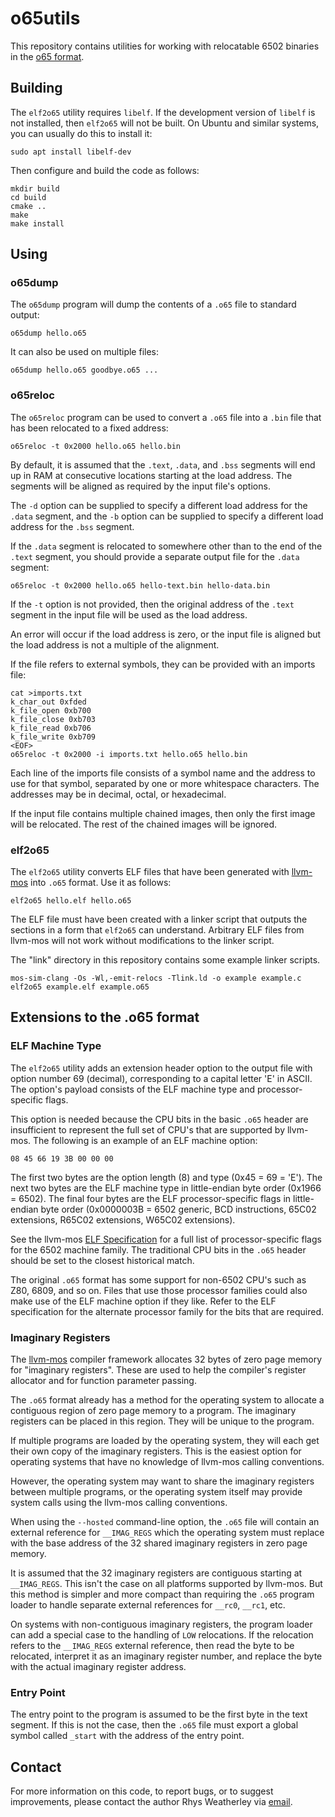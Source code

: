 o65utils
========

This repository contains utilities for working with relocatable 6502
binaries in the [o65 format](http://www.6502.org/users/andre/o65/).

Building
--------

The `elf2o65` utility requires `libelf`.  If the development version
of `libelf` is not installed, then `elf2o65` will not be built.
On Ubuntu and similar systems, you can usually do this to install it:

    sudo apt install libelf-dev

Then configure and build the code as follows:

    mkdir build
    cd build
    cmake ..
    make
    make install

Using
-----

### o65dump

The `o65dump` program will dump the contents of a `.o65` file to
standard output:

    o65dump hello.o65

It can also be used on multiple files:

    o65dump hello.o65 goodbye.o65 ...

### o65reloc

The `o65reloc` program can be used to convert a `.o65` file into a
`.bin` file that has been relocated to a fixed address:

    o65reloc -t 0x2000 hello.o65 hello.bin

By default, it is assumed that the `.text`, `.data`, and `.bss` segments
will end up in RAM at consecutive locations starting at the load address.
The segments will be aligned as required by the input file's options.

The `-d` option can be supplied to specify a different load address
for the `.data` segment, and the `-b` option can be supplied to
specify a different load address for the `.bss` segment.

If the `.data` segment is relocated to somewhere other than to the
end of the `.text` segment, you should provide a separate output file
for the `.data` segment:

    o65reloc -t 0x2000 hello.o65 hello-text.bin hello-data.bin

If the `-t` option is not provided, then the original address of
the `.text` segment in the input file will be used as the load address.

An error will occur if the load address is zero, or the input
file is aligned but the load address is not a multiple of the alignment.

If the file refers to external symbols, they can be provided with an
imports file:

    cat >imports.txt
    k_char_out 0xfded
    k_file_open 0xb700
    k_file_close 0xb703
    k_file_read 0xb706
    k_file_write 0xb709
    <EOF>
    o65reloc -t 0x2000 -i imports.txt hello.o65 hello.bin

Each line of the imports file consists of a symbol name and the
address to use for that symbol, separated by one or more whitespace
characters.  The addresses may be in decimal, octal, or hexadecimal.

If the input file contains multiple chained images, then only the first
image will be relocated.  The rest of the chained images will be ignored.

### elf2o65

The `elf2o65` utility converts ELF files that have been generated with
[llvm-mos](https://llvm-mos.org/) into `.o65` format.  Use it as follows:

    elf2o65 hello.elf hello.o65

The ELF file must have been created with a linker script that outputs the
sections in a form that `elf2o65` can understand.  Arbitrary ELF files
from llvm-mos will not work without modifications to the linker script.

The "link" directory in this repository contains some example linker
scripts.

    mos-sim-clang -Os -Wl,-emit-relocs -Tlink.ld -o example example.c
    elf2o65 example.elf example.o65

Extensions to the .o65 format
-----------------------------

### ELF Machine Type

The `elf2o65` utility adds an extension header option to the output file
with option number 69 (decimal), corresponding to a capital letter 'E'
in ASCII.  The option's payload consists of the ELF machine type and
processor-specific flags.

This option is needed because the CPU bits in the basic `.o65` header
are insufficient to represent the full set of CPU's that are supported
by llvm-mos.  The following is an example of an ELF machine option:

    08 45 66 19 3B 00 00 00

The first two bytes are the option length (8) and type (0x45 = 69 = 'E').
The next two bytes are the ELF machine type in little-endian byte order
(0x1966 = 6502).  The final four bytes are the ELF processor-specific flags
in little-endian byte order (0x0000003B = 6502 generic, BCD instructions,
65C02 extensions, R65C02 extensions, W65C02 extensions).

See the llvm-mos [ELF Specification](https://llvm-mos.org/wiki/ELF_specification)
for a full list of processor-specific flags for the 6502 machine family.
The traditional CPU bits in the `.o65` header should be set to the closest
historical match.

The original `.o65` format has some support for non-6502 CPU's such as
Z80, 6809, and so on.  Files that use those processor families could also
make use of the ELF machine option if they like.  Refer to the ELF
specification for the alternate processor family for the bits that
are required.

### Imaginary Registers

The [llvm-mos](https://llvm-mos.org/) compiler framework allocates 32
bytes of zero page memory for "imaginary registers".  These are used to
help the compiler's register allocator and for function parameter passing.

The `.o65` format already has a method for the operating system to
allocate a contiguous region of zero page memory to a program.
The imaginary registers can be placed in this region.  They will be
unique to the program.

If multiple programs are loaded by the operating system, they will
each get their own copy of the imaginary registers.  This is the easiest
option for operating systems that have no knowledge of llvm-mos
calling conventions.

However, the operating system may want to share the imaginary registers
between multiple programs, or the operating system itself may provide
system calls using the llvm-mos calling conventions.

When using the `--hosted` command-line option, the `.o65` file will
contain an external reference for `__IMAG_REGS` which the operating system
must replace with the base address of the 32 shared imaginary registers
in zero page memory.

It is assumed that the 32 imaginary registers are contiguous starting
at `__IMAG_REGS`.  This isn't the case on all platforms supported by llvm-mos.
But this method is simpler and more compact than requiring the `.o65` program
loader to handle separate external references for `__rc0`, `__rc1`, etc.

On systems with non-contiguous imaginary registers, the program loader
can add a special case to the handling of `LOW` relocations.
If the relocation refers to the `__IMAG_REGS` external reference, then
read the byte to be relocated, interpret it as an imaginary register
number, and replace the byte with the actual imaginary register address.

### Entry Point

The entry point to the program is assumed to be the first byte in
the text segment.  If this is not the case, then the `.o65` file
must export a global symbol called `_start` with the address of
the entry point.

Contact
-------

For more information on this code, to report bugs, or to suggest
improvements, please contact the author Rhys Weatherley via
[email](mailto:rhys.weatherley@gmail.com).
